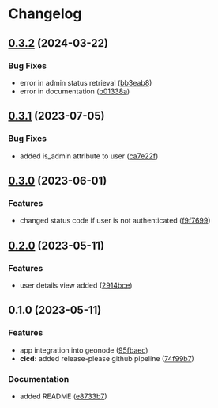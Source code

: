 # Changelog

## [0.3.2](https://github.com/phardy-egis/django-geonode-userdetails/compare/v0.3.1...v0.3.2) (2024-03-22)


### Bug Fixes

* error in admin status retrieval ([bb3eab8](https://github.com/phardy-egis/django-geonode-userdetails/commit/bb3eab8c60bf85232aba97fa3530450bed2861cc))
* error in documentation ([b01338a](https://github.com/phardy-egis/django-geonode-userdetails/commit/b01338aa7d61f5f44664e07ff6a9a3c0266b4cdb))

## [0.3.1](https://github.com/phardy-egis/django-geonode-userdetails/compare/v0.3.0...v0.3.1) (2023-07-05)


### Bug Fixes

* added is_admin attribute to user ([ca7e22f](https://github.com/phardy-egis/django-geonode-userdetails/commit/ca7e22fa23be35d57eefd80e7358e0d0e3c39d32))

## [0.3.0](https://github.com/phardy-egis/django-geonode-userdetails/compare/v0.2.0...v0.3.0) (2023-06-01)


### Features

* changed status code if user is not authenticated ([f9f7699](https://github.com/phardy-egis/django-geonode-userdetails/commit/f9f7699159735ee51c4d395a35a444174d6d4c13))

## [0.2.0](https://github.com/phardy-egis/django-geonode-userdetails/compare/v0.1.0...v0.2.0) (2023-05-11)


### Features

* user details view added ([2914bce](https://github.com/phardy-egis/django-geonode-userdetails/commit/2914bce06f3303368a794dbaf1d3dfd1e767dd64))

## 0.1.0 (2023-05-11)


### Features

* app integration into geonode ([95fbaec](https://github.com/phardy-egis/django-geonode-userdetails/commit/95fbaec6212ae7f420d09c5b11e44a16f83fb2fe))
* **cicd:** added release-please github pipeline ([74f99b7](https://github.com/phardy-egis/django-geonode-userdetails/commit/74f99b7a04999b560224e913148c912d61b01f5d))


### Documentation

* added README ([e8733b7](https://github.com/phardy-egis/django-geonode-userdetails/commit/e8733b731275b2dcf1f1e7ae6f8bc7f981779973))
